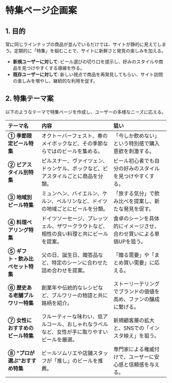 # 特集ページ企画案

## 1. 目的

常に同じラインナップの商品が並んでいるだけでは、サイトが静的に見えてしまう。定期的に「特集」を組むことで、サイトに新鮮さと発見の楽しみを加える。

- **新規ユーザーに対して**: ビール選びの切り口を提示し、好みのスタイルや商品を見つけやすくする導線を作る。
- **既存ユーザーに対して**: 新しい視点で商品を再発見してもらい、サイト訪問の楽しみを増やし、継続的な利用を促す。

## 2. 特集テーマ案

以下のようなテーマで特集ページを作成し、ユーザーの多様なニーズに応える。

| テーマ名 | 内容 | 狙い |
| :--- | :--- | :--- |
| **① 季節限定ビール特集** | オクトーバーフェスト、春のメイボックなど、その季節ならではのビールを集める。 | 「今しか飲めない」という特別感で購入意欲を刺激する。 |
| **② ビアスタイル別特集** | ピルスナー、ヴァイツェン、ドゥンケル、ボックなど、ビアスタイルごとに商品を分類。 | ビール初心者でも自分の好みのスタイルを見つけやすくする。 |
| **③ 地域別ビール特集** | ミュンヘン、バイエルン、ケルン、ベルリンなど、ドイツの地域ごとにビールを分類。 | 「旅する気分」で飲み比べを提案し、新たな発見を促す。 |
| **④ 料理ペアリング特集** | ドイツソーセージ、プレッツェル、ザワークラウトなど、相性の良い料理と共にビールを提案。 | 食卓のシーンを具体的にイメージさせ、合わせ買いによる単価UPを狙う。 |
| **⑤ ギフト・飲み比べセット特集** | 父の日、誕生日、贈答品など、特定のシーンに合わせた詰め合わせを提案。 | 「贈る需要」や「まとめ買い需要」に応える。 |
| **⑥ 歴史ある老舗ブルワリー特集** | 創業年や伝統的なレシピなど、ブルワリーの物語と共に銘柄を紹介。 | ストーリーテリングでブランドの価値を高め、ファンの醸成に繋げる。 |
| **⑦ 女性におすすめのビール特集** | フルーティーな味わい、低アルコール、おしゃれなラベルなど、女性が手に取りやすいビールを厳選。 | 新規顧客層の拡大と、SNSでの「インスタ映え」を狙う。 |
| **⑧ “プロが選ぶ”おすすめ特集** | ビールソムリエや店舗スタッフが「推し」のビールを推薦。 | 専門家による権威付けで、ユーザーに安心感と信頼感を与える。 |
